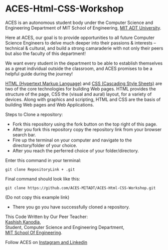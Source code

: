 # ACES-Html-CSS-Workshop

ACES is an autonomous student body under the Computer Science and Engineering Department of MIT School of Engineering, [MIT ADT University](https://www.mituniversity.edu.in/).

Here at ACES, our goal is to provide opportunities to all future Computer Science Engineers to delve much deeper into their passions & interests – technical & cultural, and build a strong camaraderie with not only their peers but also the faculty of this department!

We want every student in the department to be able to establish themselves as a great individual outside the classroom, and ACES promises to be a helpful guide during the journey!

[HTML (Hypertext Markup Language)](https://en.wikipedia.org/wiki/HTML) and [CSS (Cascading Style Sheets)](https://en.wikipedia.org/wiki/CSS) are two of the core technologies for building Web pages. HTML provides the structure of the page, CSS the (visual and aural) layout, for a variety of devices. Along with graphics and scripting, HTML and CSS are the basis of building Web pages and Web Applications.

Steps to Clone a repository:

- Fork this repository using the fork button on the top right of this page.
- After you fork this repository copy the repository link from your browser search bar.
- Fire up the terminal on your computer and navigate to the directory/folder of your choice.
- After you reach the perferred choice of your folder/directory.

Enter this command in your terminal:

    git clone RepositoryLink + .git 
    
Final command should look like this:  
    
    git clone https://github.com/ACES-MITADT/ACES-Html-CSS-Workshop.git

(Do not copy this example link)

- There you go you have successfully cloned a repository.

This Code Written by Our Peer Teacher:  
[Kashish Kanodia](https://github.com/Kashish2701),  
Student, Computer Science and Engineering Department,   
[MIT School Of Engineering](https://www.mituniversity.edu.in/academics/faculty/faculty-of-engineering/mit-school-of-engineering/).

Follow ACES on [Instagram and Linkedin](https://linktr.ee/ACES_mitadt)
